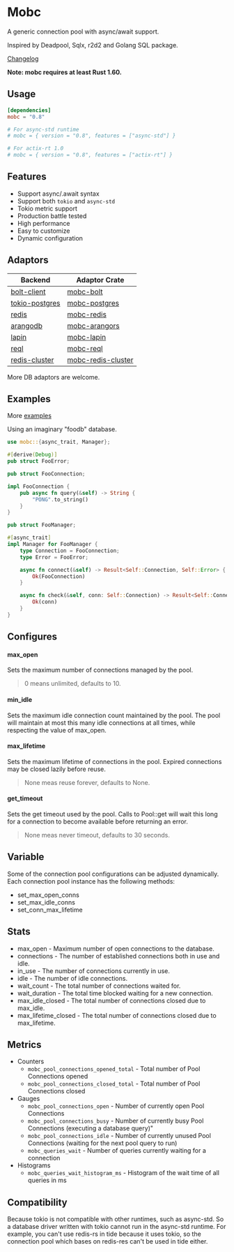 # Mobc

A generic connection pool with async/await support.

Inspired by Deadpool, Sqlx, r2d2 and Golang SQL package.

[Changelog](https://github.com/importcjj/mobc/blob/main/CHANGELOG.md)

**Note: mobc requires at least Rust 1.60.**

## Usage

```toml
[dependencies]
mobc = "0.8"

# For async-std runtime
# mobc = { version = "0.8", features = ["async-std"] }

# For actix-rt 1.0
# mobc = { version = "0.8", features = ["actix-rt"] }
```

## Features

- Support async/.await syntax
- Support both `tokio` and `async-std`
- Tokio metric support
- Production battle tested
- High performance
- Easy to customize
- Dynamic configuration

## Adaptors

| Backend                                                                                   | Adaptor Crate                                                           |
| ----------------------------------------------------------------------------------------- | ----------------------------------------------------------------------- |
| [bolt-client](https://crates.io/crates/bolt-client)                                       | [mobc-bolt](https://crates.io/crates/mobc-bolt)                         |
| [tokio-postgres](https://github.com/sfackler/rust-postgres)                               | [mobc-postgres](https://github.com/importcjj/mobc-postgres)             |
| [redis](https://github.com/mitsuhiko/redis-rs)                                            | [mobc-redis](https://github.com/importcjj/mobc-redis)                   |
| [arangodb](https://github.com/fMeow/arangors)                                             | [mobc-arangors](https://github.com/inzanez/mobc-arangors)               |
| [lapin](https://github.com/CleverCloud/lapin)                                             | [mobc-lapin](https://github.com/zupzup/mobc-lapin)                      |
| [reql](https://github.com/rethinkdb/rethinkdb-rs)                                         | [mobc-reql](https://github.com/rethinkdb/rethinkdb-rs)                  |
| [redis-cluster](https://docs.rs/redis_cluster_async/0.6.0/redis_cluster_async/index.html) | [mobc-redis-cluster](https://github.com/rogeriob2br/mobc-redis-cluster) |

More DB adaptors are welcome.

## Examples

More [examples](https://github.com/importcjj/mobc/tree/main/examples)

Using an imaginary "foodb" database.

```rust
use mobc::{async_trait, Manager};

#[derive(Debug)]
pub struct FooError;

pub struct FooConnection;

impl FooConnection {
    pub async fn query(&self) -> String {
        "PONG".to_string()
    }
}

pub struct FooManager;

#[async_trait]
impl Manager for FooManager {
    type Connection = FooConnection;
    type Error = FooError;

    async fn connect(&self) -> Result<Self::Connection, Self::Error> {
        Ok(FooConnection)
    }

    async fn check(&self, conn: Self::Connection) -> Result<Self::Connection, Self::Error> {
        Ok(conn)
    }
}
```

## Configures

#### max_open

Sets the maximum number of connections managed by the pool.

> 0 means unlimited, defaults to 10.

#### min_idle

Sets the maximum idle connection count maintained by the pool. The pool will maintain at most this many idle connections at all times, while respecting the value of max_open.

#### max_lifetime

Sets the maximum lifetime of connections in the pool. Expired connections may be closed lazily before reuse.

> None meas reuse forever, defaults to None.

#### get_timeout

Sets the get timeout used by the pool. Calls to Pool::get will wait this long for a connection to become available before returning an error.

> None meas never timeout, defaults to 30 seconds.

## Variable

Some of the connection pool configurations can be adjusted dynamically. Each connection pool instance has the following methods:

- set_max_open_conns
- set_max_idle_conns
- set_conn_max_lifetime

## Stats

- max_open - Maximum number of open connections to the database.
- connections - The number of established connections both in use and idle.
- in_use - The number of connections currently in use.
- idle - The number of idle connections.
- wait_count - The total number of connections waited for.
- wait_duration - The total time blocked waiting for a new connection.
- max_idle_closed - The total number of connections closed due to max_idle.
- max_lifetime_closed - The total number of connections closed due to max_lifetime.

## Metrics

- Counters
    - `mobc_pool_connections_opened_total` - Total number of Pool Connections opened
    - `mobc_pool_connections_closed_total` - Total number of Pool Connections closed
- Gauges
    - `mobc_pool_connections_open` - Number of currently open Pool Connections
    - `mobc_pool_connections_busy` - Number of currently busy Pool Connections (executing a database query)"
    - `mobc_pool_connections_idle` - Number of currently unused Pool Connections (waiting for the next pool query to run)
    - `mobc_queries_wait` - Number of queries currently waiting for a connection
- Histograms
    - `mobc_queries_wait_histogram_ms` - Histogram of the wait time of all queries in ms
  
## Compatibility

Because tokio is not compatible with other runtimes, such as async-std. So a database driver written with tokio cannot run in the async-std runtime. For example, you can't use redis-rs in tide because it uses tokio, so the connection pool which bases on redis-res can't be used in tide either.

